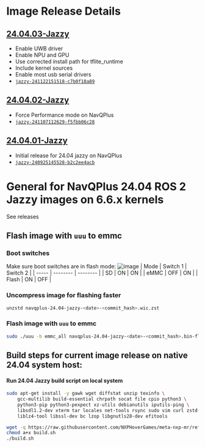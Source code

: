 # Image Release Details
## [24.04.03-Jazzy](https://github.com/CogniPilot/navqplus-images/releases/tag/24.04.03-Jazzy)
- Enable UWB driver
- Enable NPU and GPU
- Use corrected install path for tflite_runtime
- Include kernel sources
- Enable most usb serial drivers
- [`jazzy-241122151518-c7b0f18a89`](https://github.com/NXPHoverGames/meta-nxp-mr/tree/c7b0f18a8964637a09787b16e2509d3eb5b9667e)

## [24.04.02-Jazzy](https://github.com/CogniPilot/navqplus-images/releases/tag/24.04.02-Jazzy)
- Force Performance mode on NavQPlus
- [`jazzy-241107112629-f5fbb06c28`](https://github.com/NXPHoverGames/meta-nxp-mr/tree/f5fbb06c28ba78cccde63f2e3790750d4579c439)

## [24.04.01-Jazzy](https://github.com/CogniPilot/navqplus-images/releases/tag/24.04.01-Jazzy)
- Initial release for 24.04 jazzy on NavQPlus
- [`jazzy-240925145528-b2c2ee4acb`](https://github.com/NXPHoverGames/meta-nxp-mr/tree/b2c2ee4acb1251dd12d9da13ac6cd147d73ad55b)

# General for NavQPlus 24.04 ROS 2 Jazzy images on 6.6.x kernels
See releases

## Flash image with `uuu` to emmc
### Boot switches
Make sure boot switches are in flash mode:
![image](https://user-images.githubusercontent.com/10233412/235987123-838d5295-149f-4258-b98f-96aa24345b35.png)
| Mode  | Switch 1 | Switch 2 |
| ----- | -------- | -------- |
|  SD   |    ON    |    ON    |
| eMMC  |    OFF   |    ON    |
| Flash |    ON    |    OFF   |
### Uncompress image for flashing faster
```bash
unzstd navqplus-24.04-jazzy-<date>-<commit_hash>.wic.zst
```
### Flash image with `uuu` to emmc
```bash
sudo ./uuu -b emmc_all navqplus-24.04-jazzy-<date>-<commit_hash>.bin-flash_evk navqplus-24.04-jazzy-<date>-<commit_hash>.wic
```
## Build steps for current image release on native 24.04 system host:
#### Run 24.04 Jazzy build script on local system
```bash
sudo apt-get install -y gawk wget diffstat unzip texinfo \
    gcc-multilib build-essential chrpath socat file cpio python3 \
    python3-pip python3-pexpect xz-utils debianutils iputils-ping \
    libsdl1.2-dev xterm tar locales net-tools rsync sudo vim curl zstd \
    liblz4-tool libssl-dev bc lzop libgnutls28-dev efitools

wget -q https://raw.githubusercontent.com/NXPHoverGames/meta-nxp-mr/refs/heads/lf-6.6.23-2.0.0-scarthgap/scripts/build.sh
chmod a+x build.sh
./build.sh
```
